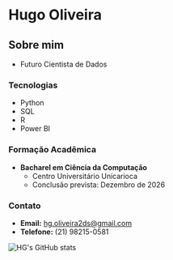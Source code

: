 #  Hugo Oliveira

## Sobre mim
- Futuro Cientista de Dados

### Tecnologias
  - Python
  - SQL
  - R
  - Power BI 

### Formação Acadêmica
- **Bacharel em Ciência da Computação**
  - Centro Universitário Unicarioca
  - Conclusão prevista: Dezembro de 2026

### Contato
- **Email:** hg.oliveira2ds@gmail.com
- **Telefone:** (21) 98215-0581

![HG's GitHub stats](https://github-readme-stats.vercel.app/api?username=hgOliveira-Santos&show_icons=true&theme=radical)
